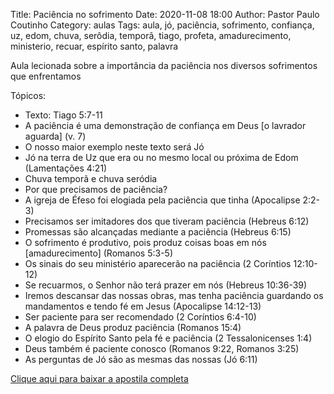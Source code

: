 Title: Paciência no sofrimento
Date: 2020-11-08 18:00
Author: Pastor Paulo Coutinho
Category: aulas
Tags: aula, jó, paciência, sofrimento, confiança, uz, edom, chuva, serôdia, temporã, tiago, profeta, amadurecimento, ministerio, recuar, espírito santo, palavra

Aula lecionada sobre a importância da paciência nos diversos sofrimentos que enfrentamos

Tópicos:

- Texto: Tiago 5:7-11
- A paciência é uma demonstração de confiança em Deus [o lavrador aguarda] (v. 7)
- O nosso maior exemplo neste texto será Jó
- Jó na terra de Uz que era ou no mesmo local ou próxima de Edom (Lamentações 4:21)
- Chuva temporã e chuva seródia
- Por que precisamos de paciência?
- A igreja de Éfeso foi elogiada pela paciência que tinha (Apocalipse 2:2-3)
- Precisamos ser imitadores dos que tiveram paciência (Hebreus 6:12)
- Promessas são alcançadas mediante a paciência (Hebreus 6:15)
- O sofrimento é produtivo, pois produz coisas boas em nós [amadurecimento] (Romanos 5:3-5)
- Os sinais do seu ministério aparecerão na paciência (2 Coríntios 12:10-12)
- Se recuarmos, o Senhor não terá prazer em nós (Hebreus 10:36-39)
- Iremos descansar das nossas obras, mas tenha paciência guardando os mandamentos e tendo fé em Jesus (Apocalipse 14:12-13)
- Ser paciente para ser recomendado (2 Coríntios 6:4-10)
- A palavra de Deus produz paciência (Romanos 15:4)
- O elogio do Espírito Santo pela fé e paciência (2 Tessalonicenses 1:4)
- Deus também é paciente conosco (Romanos 9:22, Romanos 3:25)
- As perguntas de Jó são as mesmas das nossas (Jó 6:11)


[Clique aqui para baixar a apostila completa](https://www.dropbox.com/s/jzx5gt0igh5kq7e/Aula%20EBD%20-%20Paci%C3%AAncia%20no%20sofrimento%20-%2008_11_2020.pdf?dl=1)